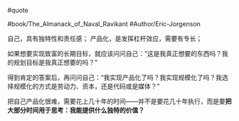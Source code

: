 #quote 

#book/The_Almanack_of_Naval_Ravikant 
#Author/Eric-Jorgenson 

自己，具有独特性和责任感；
产品化，是发挥杠杆效应，需要有专长；

如果想要实现致富的长期目标，就应该问问自己：“这是我真正想要的东西吗？我的规划目标是我真正想要的吗？”

得到肯定的答案后，再问问自己：“我实现产品化了吗？我实现规模化了吗？我选择规模化的方式是劳动力、资本，还是代码或是媒体？”

把自己产品化很难，需要花上几十年的时间——并不是要花几十年执行，而是要**把大部分时间用于思考：我能提供什么独特的价值？**
